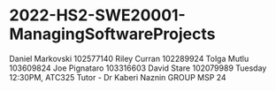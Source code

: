 # 2022-HS2-SWE20001-ManagingSoftwareProjects
Daniel Markovski 102577140 
Riley Curran 102289924 
Tolga Mutlu 103609824 
Joe Pignataro 103316603 
David Stare 102079989 
Tuesday 12:30PM, ATC325 
Tutor - Dr Kaberi Naznin 
GROUP MSP 24

